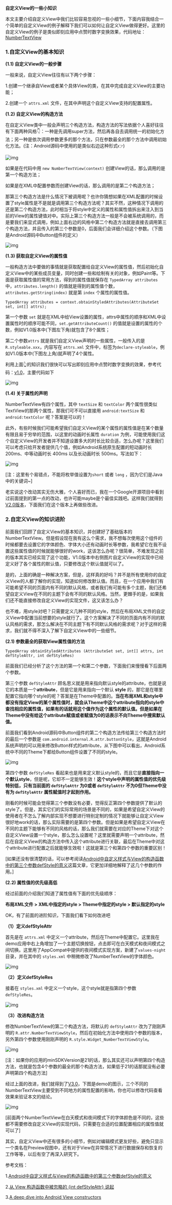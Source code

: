 **自定义View的一些小知识**



本文主要介绍自定义View中我们比较容易忽视的一些小细节，下面内容我结合一个简单的自定义View的例子解释下我们可以如何让自定义View做得更好。这里的自定义View的例子是类似即刻应用中点赞时数字变换效果，代码地址：[NumberTextView](https://github.com/hujiaweibujidao/NumberTextView/)



### 1.自定义View的基本知识

**(1.1) 自定义View的一般步骤**

一般来说，自定义View往往有以下两个步骤：

1.创建一个继承自View或者某个具体View的类，在其中完成自定义View的主要功能；

2.创建一个 `attrs.xml` 文件，在其中声明这个自定义View支持的配置属性。



**(1.2) 自定义View的构造方法**

在自定义View类中一般会声明三个构造方法，构造方法的写法依据个人喜好往往有下面两种风格👇：一种是先调用super方法，然后再各自去调用统一的初始化方法；另一种是依次调用参数更多的那个方法，只在参数最全的那个方法中调用初始化方法。(注：Android源码中使用的是类似右边这种形式👉)

![img](customview_constructors.png)

如果是在代码中用 `new NumberTextView(context)` 创建View的话，那么调用的是第一个构造方法；

如果是在XML中配置参数而创建View的话，那么调用的是第二个构造方法；

那第三个构造方法是什么情况下被调用呢？也许你猜想如果在XML配置的时候设置了style属性是不是就是调用第三个构造方法呢？其实不然，这种情况下调用的还是第二个构造方法，此时相当于将style中定义的属性和属性值拆出来注入到当前的View的属性键值对中。实际上第三个构造方法一般是不会被系统调用的，而是要我们来显式调用，例如上面右边的风格中第二个构造方法就是直接去调用第三个构造方法，并且传入的第三个参数是0，后面我们会详细介绍这个参数。（下图是Android源码中Button组件的定义）

![img](customview_button.png)



**(1.3) 获取自定义View的属性值**

一般构造方法中要做的事情就是获取配置给自定义View的属性值，然后初始化自定义View中的某些成员变量，同时创建一些和绘制有关的对象，例如Paint等。下面是获取属性值的常用方法，得到的属性值就保存在 `TypedArray attributes` 中，`attributes.length()` 的值就是得到的属性值个数，`attributes.getString(index)` 就是第 `index` 个属性的属性值。

`TypedArray attributes = context.obtainStyledAttributes(AttributeSet set, int[] attrs);`

第一个参数 `set` 就是在XML中给View设置的属性，attrs中属性的顺序和XML中设置属性时的顺序可能不同，`set.getAttributeCount()` 的值就是设置的属性的个数，例如V1.0版本中(下图左下角)就包含了8个属性；

第二个参数`attrs` 就是我们自定义View声明的一些属性，一般传入的是 `R.styleable.xxx`，内容写在 `attrs.xml` 文件中，标签为`declare-styleable`，例如V1.0版本中(下图左上角)就声明了4个属性。

利用上面👆的知识我们很快可以写出即刻应用中点赞时数字变换的效果，参考代码：[v1.0](https://github.com/hujiaweibujidao/NumberTextView/tree/v1.0)，主要代码如下

![img](customview_v1.png)



**(1.4) 关于属性的声明**

NumberTextView有四个属性，其中 `textSize` 和 `textColor` 两个属性很类似TextView的那两个属性，那我们可不可以直接用 `android:textSize` 和 `android:textColor` 呢？答案是可以的！

此外，有些时候我们可能希望我们自定义View的某个属性的属性值是在某个数量有限且易于穷举的范围，以这里的动画时长属性 `duration` 为例，可能使用我们这个自定义View的开发者并不知道设置多大的时长比较合适，怎么办呢？这里我们可以考虑只给开发者提供几个值，例如Android系统原生配置的短动画时长 200ms、中等动画时长 400ms 以及长动画时长 500ms。写法如下：

![img](customview_v2.png)

[注：这里有个易错点，不能将枚举值设置为`short` 或者 `long` ，因为它们是Java中的关键词~]

老实说这个改动其实无伤大雅，个人喜好而已，我在一个Google开源项目中看到过前面提到的第一点的改动，也许可能maybe是个最佳实践吧。这样我们就得到[V2.0版本](https://github.com/hujiaweibujidao/NumberTextView/tree/v2.0)，下面我们在这个版本上再做些改进。



### 2.自定义View的知识进阶

前面我们回顾了自定义View的基本知识，并创建好了基础版本的NumberTextView。但是假设现在我有这么个需求，我不想每次使用这个组件的时候都要去设置它的字体颜色、字体大小还有动画时长等参数，我希望它在我不设置这些属性值的时候就能够很好的work，这该怎么办呢？很简单，不难发现之前的版本其实已经实现了这个功能，V1.0版本中右侧图片自定义View的实现中已经定义好了各个属性的默认值，只要修改这个默认值就可以了。

是的，上面的确是一种解决方案，但是，这样真的好吗？并不是所有使用你的自定义View的人都了解你的实现，知道如何修改默认值。而且，在一个应用中我们有可能希望不同的页面内有不同的默认风格，或者我们有可能有多个主题，我们还希望自定义View在不同的主题下会有不同的默认风格。当然，更棘手的是，如果我们还不能直接修改自定义View的实现文件，这又该怎么办？

也不难，用style对吧？只需要定义几种不同的style，然后在布局XML文件的自定义View中配置当前想要的style就行了。这个方案解决了不同的页面内有不同的默认风格的需求，那怎么解决在不同主题下有不同默认风格的需求呢？对于这样的需求，我们就不得不深入了解下自定义View中的一些细节。



**(2.1) 参数最全的获取View属性值的方法**

`TypedArray obtainStyledAttributes (AttributeSet set, int[] attrs, int defStyleAttr, int defStyleRes)`

前面我们已经分析了这个方法的第一个和第二个参数，下面我们来慢慢看下后面两个参数。

第三个参数 `defStyleAttr` 顾名思义就是用来指向默认style的attribute，也就是说它的本质是一个**attribute**，但是它是用来指向一个默认 **style** 的，那它是在哪里配置它指向哪个style的呢？答案是在Theme中配置的。**当在布局XML和style中都没有指定View的某个属性值时，就会从Theme中这个attribute指向的style中查找相应的属性值，如果有的话就用这个值作为这个属性的默认值。但是如果在Theme中没有给这个attribute赋值或者赋值为0的话表示不向Theme中搜索默认值。** 

前面我们看到Android源码中Button组件的第二个构造方法传给第三个构造方法时的最后一个参数是 `com.android.internal.R.attr.buttonStyle`，这就是Android系统声明的可以用来修改Button样式的attribute，从下图中可以看出，Android系统中不同的Theme下都给Button组件设置了不同的style。

![img](customview_buttonstyle.png)

第四个参数 `defStyleRes` 看起来也是用来定义默认style的，而且它是**直接指向一个默认style**，但是呢，它却不一定能够生效！**这个style中声明的属性值的优先级特别低，只有当前面的 `defStyleAttr` 为0或者 `defStyleAttr`  不为0但Theme中没有为  `defStyleAttr`  属性赋值时才起到作用。**

刚看的时候可能会觉得第三个参数没有必要，觉得反正第四个参数提供了默认的style了。但是，其实它们的实际常用的场景是不同的，如果是希望自定义View的使用者在不怎么了解内部实现不想要进行特别定制的情况下就能够让自定义View很好地work的话，那么实际需要的是第四个参数。但是如果是希望自定义View在不同的主题下能够有不同的风格的话，那么我们就需要在对应的Theme下对这个自定义View设置一个style，那么怎么设置呢？这里就需要声明一个attribute，然后在自定义View的构造方法中传入这个attribute进行关联，最后在Theme中对这个attribute进行配置之后就能够生效啦！这就是第三个和第四个参数的重要区别！

[如果还没有很清楚的话，可以参考阅读[Android中自定义样式与View的构造函数中的第三个参数defStyle的意义](http://www.cnblogs.com/angeldevil/p/3479431.html)这篇文章，它更加详细地解释了这几个参数的作用。]

**(2.2) 属性值的优先级高低**

经过前面的介绍我们知道了属性值有下面的优先级顺序：

**布局XML文件 > XML中指定的style > Theme中指定的style > 默认指定的style**



OK，有了前面的进阶知识，下面我们看下如何改进吧

**（1）定义defStyleAttr**

首先是在 `attrs.xml` 中定义一个attribute，然后在Theme中配置它。这里我在demo应用中右上角增加了一个主题切换按钮，点击即可在白天模式和夜间模式之间切换。这里用了AppCompat中提供的夜间模式实现方案，新建了`values-night` 目录，并在其中的 `styles.xml` 中稍微修改了NumberTextView的字体颜色。

![img](customview_attribute_theme.png)

**（2）定义defStyleRes**

接着在 `styles.xml` 中定义一个style，这个style就是指第四个参数 `defStyleRes`。

![img](customview_numberviewstyle.png)

**（3）改进构造方法**

修改NumberTextView的第二个构造方法，将默认的 `defStyleAttr` 改为了刚刚声明的 `R.attr.NumberTextViewStyle`，然后在初始化方法中使用四个参数的版本，另外第四个参数使用刚刚声明的 `R.style.Widget_NumberTextViewStyle`。

![img](customview_numbertextview.png)

[注：如果你的应用的minSDKVersion是21的话，那么其实还可以声明第四个构造方法，也就是包含4个参数的最全的那个构造方法，如果低于21的话那就没有必要声明第四个构造方法]



经过上面的改进，我们就得到了[V3.0](https://github.com/hujiaweibujidao/NumberTextView/tree/v3.0)，下图是demo的图示，三个不同的NumberTextView主要受到不同地方的属性配置的影响，你也可以修改代码查看效果来验证本文的结论。

![img](customview_daynight.png)

[前面两个NumberTextView在白天模式和夜间模式下的字体颜色是不同的，这些都不需要修改自定义View的实现代码，只需要在合适的位置配置相应的属性值就可以了]

其实，自定义View中还有很多的小细节，例如对编辑模式更友好些，避免只显示一个类名在Preview视图中，还有对于View在异常情况下进行数据保存和恢复的工作等等，以后有空了再深入研究下。



参考文档：

1.[Android中自定义样式与View的构造函数中的第三个参数defStyle的意义](http://www.cnblogs.com/angeldevil/p/3479431.html)

2.[从 View 构造函数中被忽略的 {int defStyleAttr} 说起](https://blog.lujun.co/2017/05/09/ignored-parameter-defStyleAttr-in-view-construct/)

3.[A deep dive into Android View constructors](http://blog.danlew.net/2016/07/19/a-deep-dive-into-android-view-constructors/)

